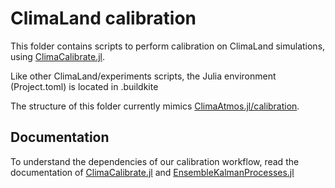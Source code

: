 # ClimaLand calibration

This folder contains scripts to perform calibration on ClimaLand simulations, using [ClimaCalibrate.jl](https://github.com/CliMA/ClimaCalibrate.jl).

Like other ClimaLand/experiments scripts, the Julia environment (Project.toml) is located in .buildkite

The structure of this folder currently mimics [ClimaAtmos.jl/calibration](https://github.com/CliMA/ClimaAtmos.jl/tree/main/calibration).

## Documentation

To understand the dependencies of our calibration workflow, read the documentation of
[ClimaCalibrate.jl](https://github.com/CliMA/ClimaCalibrate.jl) and [EnsembleKalmanProcesses.jl](https://github.com/CliMA/EnsembleKalmanProcesses.jl)

